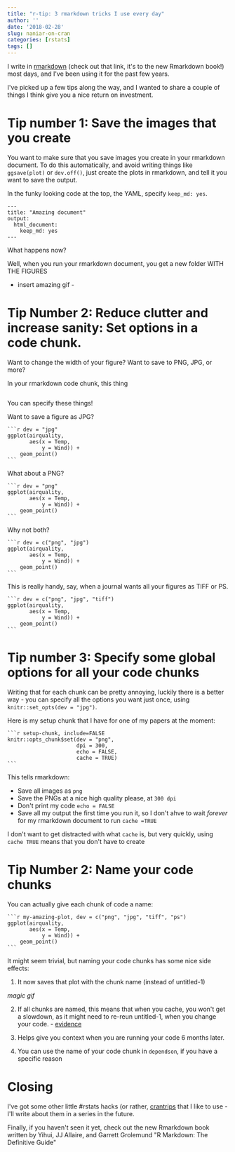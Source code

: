 ```yaml
---
title: "r-tip: 3 rmarkdown tricks I use every day"
author: ''
date: '2018-02-28'
slug: naniar-on-cran
categories: [rstats]
tags: []
---
```


I write in [rmarkdown](https://bookdown.org/yihui/rmarkdown/) (check out that link, it's to the new Rmarkdown book!) most days, and I've been using it for the past few years.

I've picked up a few tips along the way, and I wanted to share a couple of things I think give you a nice return on investment.

# Tip number 1: Save the images that you create

You want to make sure that you save images you create in your rmarkdown document. To do this automatically, and avoid writing things like `ggsave(plot)` or `dev.off()`, just create the plots in rmarkdown, and tell it you want to save the output.

In the funky looking code at the top, the YAML, specify `keep_md: yes`.

```
---
title: "Amazing document"
output:
  html_document:
    keep_md: yes
---
```

What happens now?

Well, when you run your rmarkdown document, you get a new folder WITH THE FIGURES

- insert amazing gif -

# Tip Number 2: Reduce clutter and increase sanity: Set options in a code chunk.

Want to change the width of your figure? Want to save to PNG, JPG, or more? 

In your rmarkdown code chunk, this thing

````

````

You can specify these things!

Want to save a figure as JPG? 

````
```r dev = "jpg"
ggplot(airquality,
       aes(x = Temp,
           y = Wind)) +
    geom_point()
```
````

What about a PNG?

````
```r dev = "png"
ggplot(airquality,
       aes(x = Temp,
           y = Wind)) +
    geom_point()
```
````

Why not both?

````
```r dev = c("png", "jpg")
ggplot(airquality,
       aes(x = Temp,
           y = Wind)) +
    geom_point()
```
````

This is really handy, say, when a journal wants all your figures as TIFF or PS.

````
```r dev = c("png", "jpg", "tiff")
ggplot(airquality,
       aes(x = Temp,
           y = Wind)) +
    geom_point()
```
````

# Tip number 3: Specify some global options for all your code chunks

Writing that for each chunk can be pretty annoying, luckily there is a better way - you can specify all the options you want just once, using `knitr::set_opts(dev = "jpg")`.

Here is my setup chunk that I have for one of my papers at the moment:

````
```r setup-chunk, include=FALSE
knitr::opts_chunk$set(dev = "png",
                      dpi = 300,
                      echo = FALSE,
                      cache = TRUE)
```
````

This tells rmarkdown:

- Save all images as `png`
- Save the PNGs at a nice high quality please, at `300 dpi`
- Don't print my code `echo = FALSE`
- Save all my output the first time you run it, so I don't ahve to wait _forever_ for my rmarkdown document to run `cache =TRUE`

I don't want to get distracted with what `cache` is, but very quickly, using `cache TRUE` means that you don't have to create 

# Tip Number 2: Name your code chunks

You can actually give each chunk of code a name:

````
```r my-amazing-plot, dev = c("png", "jpg", "tiff", "ps")
ggplot(airquality,
       aes(x = Temp,
           y = Wind)) +
    geom_point()
```
````

It might seem trivial, but naming your code chunks has some nice side effects:

1. It now saves that plot with the chunk name (instead of untitled-1)

*magic gif*

2. If all chunks are named, this means that when you cache, you won't get a slowdown, as it might need to re-reun untitled-1, when you change your code. - [evidence]()

3. Helps give you context when you are running your code 6 months later.

4. You can use the name of your code chunk in `dependson`, if you have a specific reason

# Closing

I've got some other little #rstats hacks (or rather, [crantrips]()  that I like to use - I'll write about them in a series in the future.

Finally, if you haven't seen it yet, check out the new Rmarkdown book written by Yihui, JJ Allaire, and Garrett Grolemund "R Markdown: The Definitive Guide"


